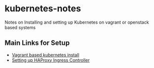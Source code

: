 # kubernetes-notes
Notes on Installing and setting up Kubernetes on vagrant or openstack based systems

## Main Links for Setup
* [Vagrant based kubernetes install](https://coreos.com/kubernetes/docs/latest/kubernetes-on-vagrant.html)
* [Setting up HAProxy Ingress Controller](https://github.com/kubernetes/ingress/tree/master/examples/deployment/haproxy)

